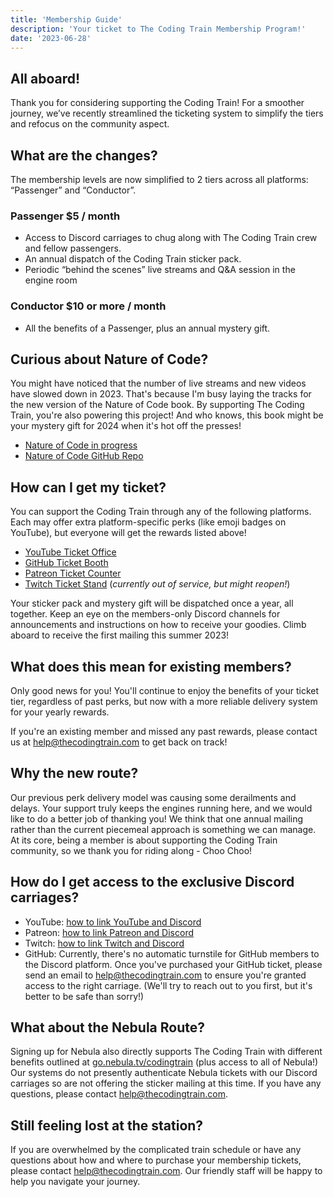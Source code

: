 ```yaml
---
title: 'Membership Guide'
description: 'Your ticket to The Coding Train Membership Program!'
date: '2023-06-28'
---
```


## All aboard!

Thank you for considering supporting the Coding Train! For a smoother journey, we’ve recently streamlined the ticketing system to simplify the tiers and refocus on the community aspect.

## What are the changes?

The membership levels are now simplified to 2 tiers across all platforms: “Passenger” and “Conductor”.

### Passenger $5 / month

- Access to Discord carriages to chug along with The Coding Train crew and fellow passengers.
- An annual dispatch of the Coding Train sticker pack.
- Periodic “behind the scenes” live streams and Q&A session in the engine room

### Conductor $10 or more / month

- All the benefits of a Passenger, plus an annual mystery gift.

## Curious about Nature of Code?

You might have noticed that the number of live streams and new videos have slowed down in 2023. That's because I'm busy laying the tracks for the new version of the Nature of Code book. By supporting The Coding Train, you're also powering this project! And who knows, this book might be your mystery gift for 2024 when it's hot off the presses!

- [Nature of Code in progress](https://nature-of-code-2nd-edition.netlify.app/)
- [Nature of Code GitHub Repo](https://github.com/nature-of-code/noc-book-2023)

## How can I get my ticket?

You can support the Coding Train through any of the following platforms. Each may offer extra platform-specific perks (like emoji badges on YouTube), but everyone will get the rewards listed above!

- [YouTube Ticket Office](https://youtube.com/thecodingtrain/join)
- [GitHub Ticket Booth](https://github.com/sponsors/codingtrain)
- [Patreon Ticket Counter](https://www.patreon.com/codingtrain)
- [Twitch Ticket Stand](https://www.twitch.tv/subs/CodingTrainChooChoo) (_currently out of service, but might reopen!_)

Your sticker pack and mystery gift will be dispatched once a year, all together. Keep an eye on the members-only Discord channels for announcements and instructions on how to receive your goodies. Climb aboard to receive the first mailing this summer 2023!

## What does this mean for existing members?

Only good news for you! You'll continue to enjoy the benefits of your ticket tier, regardless of past perks, but now with a more reliable delivery system for your yearly rewards.

If you're an existing member and missed any past rewards, please contact us at [help@thecodingtrain.com](mailto:help@thecodingtrain.com) to get back on track!

## Why the new route?

Our previous perk delivery model was causing some derailments and delays. Your support truly keeps the engines running here, and we would like to do a better job of thanking you! We think that one annual mailing rather than the current piecemeal approach is something we can manage. At its core, being a member is about supporting the Coding Train community, so we thank you for riding along - Choo Choo!

## How do I get access to the exclusive Discord carriages?

- YouTube: [how to link YouTube and Discord](https://support.discord.com/hc/en-us/articles/215162978-YouTube-Channel-Memberships-Integration-FAQ#h_01GWJBQZ6TRMNVXW59RNBF4PN4)
- Patreon: [how to link Patreon and Discord](https://support.patreon.com/hc/en-us/articles/212052266-Getting-Discord-access)
- Twitch: [how to link Twitch and Discord](https://support.discord.com/hc/en-us/articles/212112068-Twitch-Integration-FAQ)
- GitHub: Currently, there's no automatic turnstile for GitHub members to the Discord platform. Once you've purchased your GitHub ticket, please send an email to [help@thecodingtrain.com](mailto:help@thecodingtrain.com) to ensure you're granted access to the right carriage. (We'll try to reach out to you first, but it's better to be safe than sorry!)

## What about the Nebula Route?

Signing up for Nebula also directly supports The Coding Train with different benefits outlined at [go.nebula.tv/codingtrain](https://go.nebula.tv/codingtrain) (plus access to all of Nebula!) Our systems do not presently authenticate Nebula tickets with our Discord carriages so are not offering the sticker mailing at this time. If you have any questions, please contact [help@thecodingtrain.com](mailto:help@thecodingtrain.com).

## Still feeling lost at the station?

If you are overwhelmed by the complicated train schedule or have any questions about how and where to purchase your membership tickets, please contact [help@thecodingtrain.com](mailto:help@thecodingtrain.com). Our friendly staff will be happy to help you navigate your journey.
